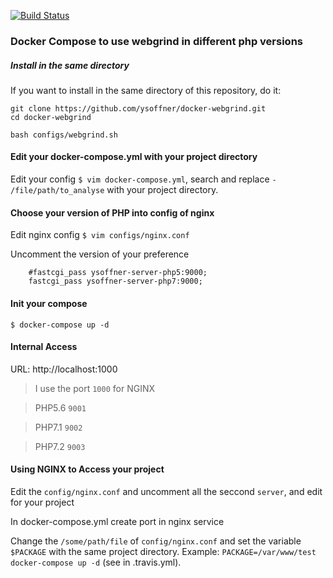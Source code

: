 [![Build Status](https://travis-ci.org/ysoffner/docker-webgrind.svg?branch=master)](https://travis-ci.org/ysoffner/docker-webgrind)

### Docker Compose to use webgrind in different php versions

##### Install in the same directory
If you want to install in the same directory of this repository, do it:
```
git clone https://github.com/ysoffner/docker-webgrind.git
cd docker-webgrind

bash configs/webgrind.sh
```

#### Edit your docker-compose.yml with your project directory
Edit your config `$ vim docker-compose.yml`, search and replace `- /file/path/to_analyse` with your project directory.

#### Choose your version of PHP into config of nginx
Edit nginx config `$ vim configs/nginx.conf`

Uncomment the version of your preference 
```
    #fastcgi_pass ysoffner-server-php5:9000;
    fastcgi_pass ysoffner-server-php7:9000;
```
#### Init your compose
`$ docker-compose up -d`

#### Internal Access 
URL: http://localhost:1000
> I use the port `1000` for NGINX

> PHP5.6 `9001`

> PHP7.1 `9002`

> PHP7.2 `9003`

#### Using NGINX to Access your project
Edit the `config/nginx.conf` and uncomment all the seccond `server`, and edit for your project

In docker-compose.yml create port in nginx service

Change the `/some/path/file` of `config/nginx.conf` and set the variable `$PACKAGE` with the same project directory. Example: `PACKAGE=/var/www/test docker-compose up -d` (see in .travis.yml).